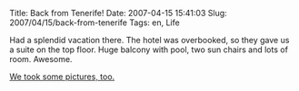 Title: Back from Tenerife!
Date: 2007-04-15 15:41:03
Slug: 2007/04/15/back-from-tenerife
Tags: en, Life


Had a splendid vacation there. The hotel was overbooked, so they gave us a
suite on the top floor. Huge balcony with pool, two sun chairs and lots of
room. Awesome.

[We took some pictures, too.][1]

   [1]: http://www.flickr.com/photos/czottmann/sets/72157600079031044/
